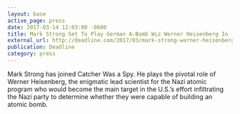 ```yaml
---
layout: base
active_page: press
date: 2017-03-14 12:03:00 -0600
title: Mark Strong Set To Play German A-Bomb Wiz Werner Heisenberg In ‘Catcher Was A Spy’
external_url: http://deadline.com/2017/03/mark-strong-werner-heisenberg-catcher-was-a-spy-german-a-bomb-scientist-1202042402/
publication: Deadline
category: press
---
```


Mark Strong has joined Catcher Was a Spy.  He plays the pivotal role of Werner Heisenberg, the enigmatic lead scientist for the Nazi atomic program who would become the main target in the U.S.’s effort infiltrating the Nazi party to determine whether they were capable of building an atomic bomb.
<!--more-->
